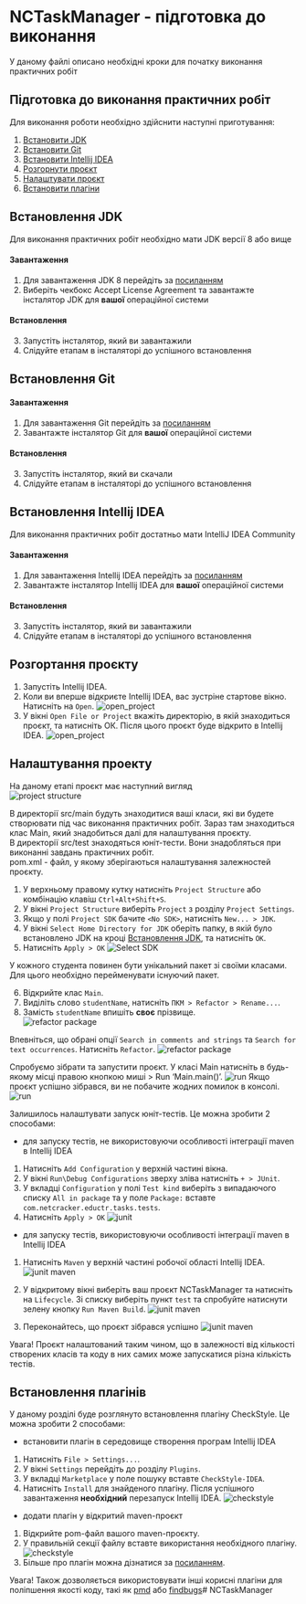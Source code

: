 # NCTaskManager - підготовка до виконання
У даному файлі описано необхідні кроки для початку виконання практичних робіт

Підготовка до виконання практичних робіт
--------------
Для виконання роботи необхідно здійснити наступні приготування:
1. [Встановити JDK](#встановлення-jdk)
2. [Встановити Git](#встановлення-git)
3. [Встановити Intellij IDEA](#встановлення-intellij-idea)
4. [Розгорнути проєкт](#Розгортання-проекту)
5. [Налаштувати проєкт](#налаштування-проекту)
6. [Встановити плагіни](#встановлення-плагінів)

## Встановлення JDK
Для виконання практичних робіт необхідно мати JDK версії 8 або вище

#### Завантаження
1. Для завантаження JDK 8 перейдіть за [посиланням](https://www.oracle.com/technetwork/java/javase/downloads/jdk8-downloads-2133151.html)
2. Виберіть чекбокс Accept License Agreement та завантажте інсталятор JDK для **вашої** операційної системи
#### Встановлення
3. Запустіть інсталятор, який ви завантажили
4. Слідуйте етапам в інсталяторі до успішного встановлення

## Встановлення Git
#### Завантаження
1. Для завантаження Git перейдіть за [посиланням](https://git-scm.com/downloads)
2. Завантажте інсталятор Git для **вашої** операційної системи
#### Встановлення
3. Запустіть інсталятор, який ви скачали
4. Слідуйте етапам в інсталяторі до успішного встановлення

## Встановлення Intellij IDEA
Для виконання практичних робіт достатньо мати IntelliJ IDEA Community

#### Завантаження
1. Для завантаження Intellij IDEA перейдіть за [посиланням](https://www.jetbrains.com/idea/download/#section=windows)
2. Завантажте інсталятор Intellij IDEA для **вашої** операційної системи
#### Встановлення
3. Запустіть інсталятор, який ви завантажили
4. Слідуйте етапам в інсталяторі до успішного встановлення

## Розгортання проєкту
1. Запустіть Intellij IDEА.
2. Коли ви вперше відкриєте Intellij IDEА, вас зустріне стартове вікно. Натисніть на `Open`.
 ![open_project](readme_img/1.png)
3. У вікні `Open File or Project` вкажіть директорію, в якій знаходиться проєкт, та натисніть ОК. Після цього проєкт буде відкрито в Intellij IDEА.
 ![open_project](readme_img/2.png)
 
## Налаштування проекту
На даному етапі проєкт має наступний вигляд<br>
![project structure](readme_img/3.png)

В директорії src/main будуть знаходитися ваші класи, які ви будете створювати під час виконання практичних робіт. 
Зараз там знаходиться клас Main, який знадобиться далі для налаштування проєкту.<br>
В директорії src/test знаходяться юніт-тести. Вони знадобляться при виконанні завдань практичних робіт.<br>
pom.xml - файл, у якому зберігаються налаштування залежностей проєкту.

1. У верхньому правому кутку натисніть `Project Structure` або комбінацію клавіш `Ctrl+Alt+Shift+S`. 
2. У вікні `Project Structure` виберіть `Project` з розділу `Project Settings`.
3. Якщо у полі `Project SDK` бачите `<No SDK>`, натисніть `New... > JDK`. 
4. У вікні `Select Home Directory for JDK` оберіть папку, в якій було встановлено JDK на кроці [Встановлення JDK](#встановлення-jdk),
та натисніть `OK`.
5. Натисніть `Apply > OK`
![Select SDK](readme_img/1.gif)

У кожного студента повинен бути унікальний пакет зі своїми класами. Для цього необхідно перейменувати існуючий пакет.

6. Відкрийте клас `Main`. 
7. Виділіть слово `studentName`, натисніть `ПКМ > Refactor > Rename...`. 
8. Замість `studentName` впишіть **своє** прізвище.                                                                            
![refactor package](readme_img/2.gif)

Впевніться, що обрані опції `Search in comments and strings` та `Search for text occurrences`. Натисніть `Refactor`.
![refactor package](readme_img/2_1.png)

Спробуємо зібрати та запустити проєкт. У класі Main натисніть в будь-якому місці правою кнопкою миші > Run ‘Main.main()’.
![run](readme_img/2_2.png)
Якщо проєкт успішно зібрався, ви не побачите жодних помилок в консолі.
![run](readme_img/2_3.png)


Залишилось налаштувати запуск юніт-тестів. Це можна зробити 2 способами:

- для запуску тестів, не використовуючи особливості інтеграції maven в Intellij IDEА  

1. Натисніть `Add Configuration` у верхній частині вікна. 
2. У вікні `Run\Debug Configurations` зверху зліва натисніть `+ > JUnit`. 
3. У вкладці `Configuration` у полі `Test kind` виберіть з випадаючого списку `All in package` та у поле `Package:`
вставте `com.netcracker.eductr.tasks.tests`. 
4. Натисніть `Apply > OK`
![junit](readme_img/3.gif)

- для запуску тестів, використовуючи особливості інтеграції maven в Intellij IDEА  

1. Натисніть `Maven` у верхній частині робочої області Intellij IDEА.
![junit maven](readme_img/4.png)

2. У відкритому вікні виберіть ваш проєкт NCTaskManager та натисніть на `Lifecycle`. Зі списку виберіть пункт `test` та спробуйте натиснути зелену кнопку `Run Maven Build`.
![junit maven](readme_img/5.png)

3. Переконайтесь, що проєкт зібрався успішно
![junit maven](readme_img/6.png)

Увага! Проєкт налаштований таким чином, що в залежності від кількості створених класів та коду в них самих може запускатися різна кількість тестів.

## Встановлення плагінів

У даному розділі буде розглянуто встановлення плагіну CheckStyle. Це можна зробити 2 способами:

- встановити плагін в середовище створення програм Intellij IDEА 

1. Натисніть `File > Settings...`.
2. У вікні `Settings` перейдіть до розділу `Plugins`.
3. У вкладці `Marketplace` у поле пошуку вставте `CheckStyle-IDEA`.
4. Натисніть `Install` для знайденого плагіну. Після успішного завантаження **необхідний** перезапуск Intellij IDEA.
![checkstyle](readme_img/4.gif)

- додати плагін у відкритий maven-проєкт 

1. Відкрийте pom-файл вашого maven-проєкту.
2. У правильній секції файлу вставте використання необхідного плагіну.
![checkstyle](readme_img/7.png)
3. Більше про плагін можна дізнатися за [посиланням](https://maven.apache.org/plugins/maven-checkstyle-plugin/).

Увага! Також дозволяється використовувати інші корисні плагіни для поліпшення якості коду, такі як [pmd](https://maven.apache.org/plugins/maven-pmd-plugin/) або [findbugs](https://gleclaire.github.io/findbugs-maven-plugin/)#   N C T a s k M a n a g e r  
 